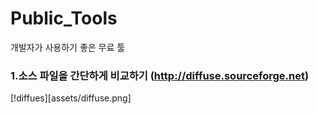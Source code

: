 # Public_Tools
개발자가 사용하기 좋은 무료 툴

### 1.소스 파일을 간단하게 비교하기 (http://diffuse.sourceforge.net)
[!diffues][assets/diffuse.png]
